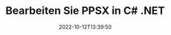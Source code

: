 ---
############################# Static ############################
layout: "auto-gen-editor"
date: 2022-10-12T13:39:50
draft: false
otherformats: doc docx docm dotx xls xlsx xlsm ppt pptx pptm mobi epub html mhtml txt xml csv pdf xps msg

############################# Head ############################
head_title: "PPSX-Editor – Bearbeiten Sie PPSX in C# .NET"
head_description: "Wie bearbeite ich PPSX in C# .NET mit ein paar Zeilen Code? Verwenden Sie GroupDocs-APIs zur Dokumentenverarbeitung, um mehr als 30 Dateiformate zu bearbeiten, zu aktualisieren und zu speichern."

############################# Header ############################
title: "Bearbeiten Sie PPSX in C# .NET"
description: "Effektive und robuste PPSX-Bearbeitung mit serverseitigem GroupDocs.Editor für C# .NET-APIs, ohne die Verwendung von Software wie Microsoft oder Open Office."
bg_image: "https://cms.admin.containerize.com/templates/aspose/App_Themes/V3/images/bg/header1.png"
bg_overlay: false
button:
    enable: true
    icon: "fas fa-arrow-down"
    label: "Download kostenlose Testversion"
    link: "https://downloads.groupdocs.com/editor/net"

############################# SubMenu ############################
submenu:
    enable: true

    left:
        img_alt: "GroupDocs.Editor for .NET"
        image: "https://cms.admin.containerize.com/templates/groupdocs/images/product-logos/90x90-noborder/groupdocs-editor-net.png"
        product: "GroupDocs.Editor"
        platform: ".NET"

    middle:
        button:

            # button loop
            - link: "https://apireference.groupdocs.com/editor/net"
              text: "API-Referenz"

            # button loop
            - link: "https://github.com/groupdocs-editor"
              text: "Codebeispiele"

            # button loop
            - link: "https://products.groupdocs.app/editor/family"
              text: "Live-Demos"

            # button loop
            - link: "https://purchase.groupdocs.com/pricing/editor/net"
              text: "Preisgestaltung"

    right:
        link_download: "https://downloads.groupdocs.com/editor"
        link_learn: "https://docs.groupdocs.com/editor/net"
        link_buy: "https://purchase.groupdocs.com"

############################# About ############################
about:
    enable: true
    title: "Über die GroupDocs.Editor for .NET-API"
    content: |
        [GroupDocs.Editor for .NET](/de/editor/net/) API ist die richtige Wahl, um Microsoft Word, Excel, PowerPoint, Open Office-Dokumente und -Präsentationen zu bearbeiten. GroupDocs.Editor ist eine eigenständige API, die für serverseitige und Back-End-Systeme geeignet ist, bei denen eine hohe Leistung erforderlich ist. Es ist unabhängig von Software wie Microsoft oder Open Office.

############################# Steps ############################
steps:
    enable: true
    title_left: "Schritte zum Bearbeiten von PPSX in C#"
    content_left: |
        [GroupDocs.Editor for .NET](/de/editor/net/) bietet Entwicklern eine einfache und unkomplizierte Möglichkeit, die PPSX-Dateien mit wenigen Codezeilen zu bearbeiten.
        * Erstellen Sie eine Instanz der Klasse „Editor“ mit obligatorischem Dateipfad oder Bytestream und optionaler Klasse „PresentationLoadOptions“ und laden Sie die Datei PPSX
        * Erstellen und legen Sie die Klasseninstanz „PresentationEditOptions“ für das Dateiformat PPSX fest
        * Rufen Sie die Methode `Editor.Edit()` auf und erhalten Sie ein PPSX-Dokument im HTML-Format, das mit jedem WYSIWYG-Editor einfach bearbeitet werden kann.
        * Rufen Sie die Methode „Editor.Save()“ auf und speichern Sie die bearbeitete PPSX-Datei mit der Klasse „PresentationSaveOptions“.

        
    title_right: "System Anforderungen"
    content_right: |
        Eine grundlegende Dokumentenbearbeitung mit GroupDocs.Editor for .NET-APIs kann durch die Implementierung einiger einfacher Schritte durchgeführt werden. Unsere APIs werden auf allen wichtigen Plattformen und Betriebssystemen unterstützt. Bevor Sie den folgenden Code ausführen, stellen Sie bitte sicher, dass die folgenden Voraussetzungen auf Ihrem System installiert sind.

        * Betriebssysteme: Microsoft Windows, Linux, MacOS
        * Entwicklungsumgebungen: Microsoft Visual Studio, Xamarin, MonoDevelop
        * Rahmen: .NET Framework, .NET Standard, .NET Core, Mono
        * Holen Sie sich die neueste Version von GroupDocs.Editor for .NET heruntergeladen von [NuGet](https://www.nuget.org/packages/groupdocs.editor)
        
    code: |        
        ```csharp
        // Load the PPSX file into Editor with the optional PresentationLoadOptions
        Editor editor = new Editor("source.ppsx", delegate { return new PresentationLoadOptions(); });

        // Create and adjust the edit options
        PresentationEditOptions editOptions = new PresentationEditOptions();
        editOptions.SlideNumber = 1;//select a slide to edit

        // Open input PPSX document for edit — obtain an intermediate document, that can be edited
        EditableDocument beforeEdit = editor.Edit(editOptions);

        // Grab PPSX document content and associated resources from editable document
        string content = beforeEdit.GetEmbeddedHtml();

        // Send the content to WYSIWYG-editor, edit it there, and send edited content back to the server-side
        // This step simulates a such operation
        string updatedContent = content.Replace("Title", "Edited Title");

        // Grab edited content and resources from WYSIWYG-editor and create a new EditableDocument instance from it
        EditableDocument afterEdit = EditableDocument.FromMarkup(updatedContent, null);

        // Create a save options and select a desired output format
        PresentationSaveOptions saveOptions = new PresentationSaveOptions(Formats.PresentationFormats.Ppsx);

        // Save edited PPSX document to the file
        editor.Save(afterEdit, "edited.ppsx", saveOptions);
        ```
        
############################# Demos ############################
demos:
    enable: true
    title: "PPSX Editor-Live-Demos"
    content: |
        Bearbeiten Sie PPSX jetzt, indem Sie die Website [GroupDocs.Editor Live Demos](https://products.groupdocs.app/editor/family) besuchen. Die Live-Demo hat die folgenden Vorteile
        
############################# More Formats ############################
more_formats:
    enable: true
    title: "Andere unterstützte Editoren"
    content: |
        Sie können auch andere Dateiformate bearbeiten. Bitte beachten Sie die vollständige Liste unten.


############################# Back to top ###############################
back_to_top:
    enable: true
---